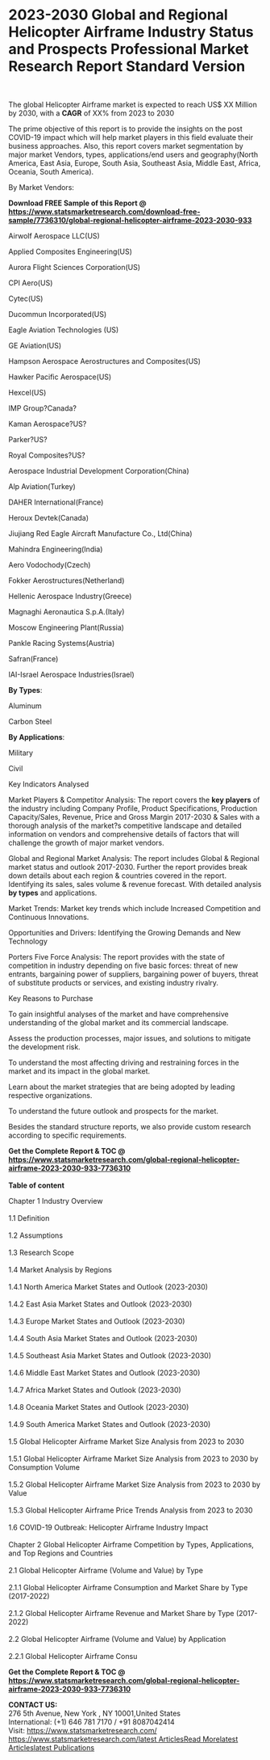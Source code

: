 <h1>2023-2030 Global and Regional Helicopter Airframe Industry Status and Prospects Professional Market Research Report Standard Version</h1><br/><p>The global Helicopter Airframe market is expected to reach US$ XX Million by 2030, with a <strong>CAGR</strong> of XX% from 2023 to 2030</p><p>The prime objective of this report is to provide the insights on the post COVID-19 impact which will help market players in this field evaluate their business approaches. Also, this report covers market segmentation by major market Vendors, types, applications/end users and geography(North America, East Asia, Europe, South Asia, Southeast Asia, Middle East, Africa, Oceania, South America).</p><p>By Market Vendors:</p><p><strong>Download FREE Sample of this Report @ <a href="https://www.statsmarketresearch.com/download-free-sample/7736310/global-regional-helicopter-airframe-2023-2030-933">https://www.statsmarketresearch.com/download-free-sample/7736310/global-regional-helicopter-airframe-2023-2030-933</a></strong></p><p>Airwolf Aerospace LLC(US)</p><p>Applied Composites Engineering(US)</p><p>Aurora Flight Sciences Corporation(US)</p><p>CPI Aero(US)</p><p>Cytec(US)</p><p>Ducommun Incorporated(US)</p><p>Eagle Aviation Technologies (US)</p><p>GE Aviation(US)</p><p>Hampson Aerospace Aerostructures and Composites(US)</p><p>Hawker Pacific Aerospace(US)</p><p>Hexcel(US)</p><p>IMP Group?Canada?</p><p>Kaman Aerospace?US?</p><p>Parker?US?</p><p>Royal Composites?US?</p><p>Aerospace Industrial Development Corporation(China)</p><p>Alp Aviation(Turkey)</p><p>DAHER International(France)</p><p>Heroux Devtek(Canada)</p><p>Jiujiang Red Eagle Aircraft Manufacture Co., Ltd(China)</p><p>Mahindra Engineering(India)</p><p>Aero Vodochody(Czech)</p><p>Fokker Aerostructures(Netherland)</p><p>Hellenic Aerospace Industry(Greece)</p><p>Magnaghi Aeronautica S.p.A.(Italy)</p><p>Moscow Engineering Plant(Russia)</p><p>Pankle Racing Systems(Austria)</p><p>Safran(France)</p><p>IAI-Israel Aerospace Industries(Israel)</p><p><strong>By Types</strong>:</p><p>Aluminum</p><p>Carbon Steel</p><p><strong><strong>By Applications</strong></strong>:</p><p>Military</p><p>Civil</p><p>Key Indicators Analysed</p><p>Market Players & Competitor Analysis: The report covers the <strong>key players</strong> of the industry including Company Profile, Product Specifications, Production Capacity/Sales, Revenue, Price and Gross Margin 2017-2030 & Sales with a thorough analysis of the market?s competitive landscape and detailed information on vendors and comprehensive details of factors that will challenge the growth of major market vendors.</p><p>Global and Regional Market Analysis: The report includes Global & Regional market status and outlook 2017-2030. Further the report provides break down details about each region & countries covered in the report. Identifying its sales, sales volume & revenue forecast. With detailed analysis <strong>by types</strong> and applications.</p><p>Market Trends: Market key trends which include Increased Competition and Continuous Innovations.</p><p>Opportunities and Drivers: Identifying the Growing Demands and New Technology</p><p>Porters Five Force Analysis: The report provides with the state of competition in industry depending on five basic forces: threat of new entrants, bargaining power of suppliers, bargaining power of buyers, threat of substitute products or services, and existing industry rivalry.</p><p>Key Reasons to Purchase</p><p>To gain insightful analyses of the market and have comprehensive understanding of the global market and its commercial landscape.</p><p>Assess the production processes, major issues, and solutions to mitigate the development risk.</p><p>To understand the most affecting driving and restraining forces in the market and its impact in the global market.</p><p>Learn about the market strategies that are being adopted by leading respective organizations.</p><p>To understand the future outlook and prospects for the market.</p><p>Besides the standard structure reports, we also provide custom research according to specific requirements.</p><div><b>Get the Complete Report & TOC @ <a href="https://www.statsmarketresearch.com/global-regional-helicopter-airframe-2023-2030-933-7736310">https://www.statsmarketresearch.com/global-regional-helicopter-airframe-2023-2030-933-7736310</a></b></div><br><b>Table of content</b><p>Chapter 1 Industry Overview<br /><br>1.1 Definition<br /><br>1.2 Assumptions<br /><br>1.3 Research Scope<br /><br>1.4 Market Analysis by Regions<br /><br>1.4.1 North America Market States and Outlook (2023-2030)<br /><br>1.4.2 East Asia Market States and Outlook (2023-2030)<br /><br>1.4.3 Europe Market States and Outlook (2023-2030)<br /><br>1.4.4 South Asia Market States and Outlook (2023-2030)<br /><br>1.4.5 Southeast Asia Market States and Outlook (2023-2030)<br /><br>1.4.6 Middle East Market States and Outlook (2023-2030)<br /><br>1.4.7 Africa Market States and Outlook (2023-2030)<br /><br>1.4.8 Oceania Market States and Outlook (2023-2030)<br /><br>1.4.9 South America Market States and Outlook (2023-2030)<br /><br>1.5 Global Helicopter Airframe Market Size Analysis from 2023 to 2030<br /><br>1.5.1 Global Helicopter Airframe Market Size Analysis from 2023 to 2030 by Consumption Volume<br /><br>1.5.2 Global Helicopter Airframe Market Size Analysis from 2023 to 2030 by Value<br /><br>1.5.3 Global Helicopter Airframe Price Trends Analysis from 2023 to 2030<br /><br>1.6 COVID-19 Outbreak: Helicopter Airframe Industry Impact<br /><br>Chapter 2 Global Helicopter Airframe Competition by Types, Applications, and Top Regions and Countries<br /><br>2.1 Global Helicopter Airframe (Volume and Value) by Type<br /><br>2.1.1 Global Helicopter Airframe Consumption and Market Share by Type (2017-2022)<br /><br>2.1.2 Global Helicopter Airframe Revenue and Market Share by Type (2017-2022)<br /><br>2.2 Global Helicopter Airframe (Volume and Value) by Application<br /><br>2.2.1 Global Helicopter Airframe Consu<br><div><b>Get the Complete Report & TOC @ <a href="https://www.statsmarketresearch.com/global-regional-helicopter-airframe-2023-2030-933-7736310">https://www.statsmarketresearch.com/global-regional-helicopter-airframe-2023-2030-933-7736310</a></b></div></p> <b>CONTACT US:</b><br>276 5th Avenue, New York , NY 10001,United States<br>International: (+1) 646 781 7170 / +91 8087042414<br>Visit: <a href="https://www.statsmarketresearch.com/">https://www.statsmarketresearch.com/</a><br><a href="https://gyeongbokgung.com">https://www.statsmarketresearch.com/</a><a href="https://hallyeomaritime.com">latest Articles</a><a href="https://jingwansa.com">Read More</a><a href=https://nguoiviet.jp/">latest Articles</a><a href="https://www.intelmarketresearch.com/">latest Publications</a>